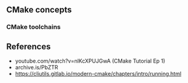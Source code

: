
## CMake concepts

### CMake toolchains


## References

- youtube.com/watch?v=nlKcXPUJGwA (CMake Tutorial Ep 1)
- archive.is/PbZTR
- https://cliutils.gitlab.io/modern-cmake/chapters/intro/running.html
